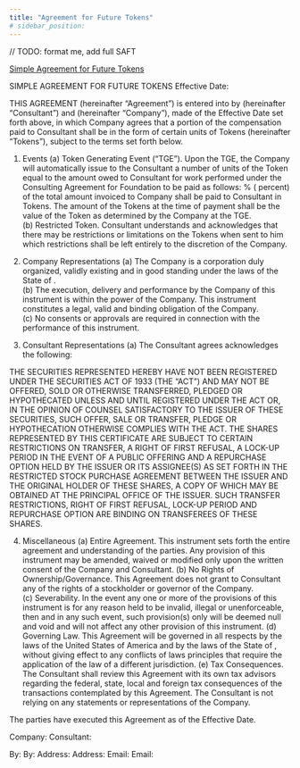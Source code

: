 ```yaml
---
title: "Agreement for Future Tokens"
# sidebar_position:
---
```


// TODO: format me, add full SAFT

[Simple Agreement for Future Tokens](../papers/Rolling-SAFE-Template.docx)

SIMPLE AGREEMENT FOR FUTURE TOKENS
Effective Date:

THIS AGREEMENT (hereinafter “Agreement”) is entered into by (hereinafter “Consultant”) and (hereinafter “Company”), made of the Effective Date set forth above, in which Company agrees that a portion of the compensation paid to Consultant shall be in the form of certain units of Tokens (hereinafter “Tokens”), subject to the terms set forth below.

1.  Events
    (a) Token Generating Event (“TGE”). Upon the TGE, the Company will automatically issue to the Consultant a number of units of the Token equal to the amount owed to Consultant for work performed under the Consulting Agreement for Foundation to be paid as follows:
    % ( percent) of the total amount invoiced to Company shall be paid to Consultant in Tokens. The amount of the Tokens at the time of payment shall be the value of the Token as determined by the Company at the TGE.  
    (b) Restricted Token. Consultant understands and acknowledges that there may be restrictions or limitations on the Tokens when sent to him which restrictions shall be left entirely to the discretion of the Company.
2.  Company Representations
    (a) The Company is a corporation duly organized, validly existing and in good standing under the laws of the State of .  
    (b) The execution, delivery and performance by the Company of this instrument is within the power of the Company. This instrument constitutes a legal, valid and binding obligation of the Company.  
    (c) No consents or approvals are required in connection with the performance of this instrument.

3.  Consultant Representations
    (a) The Consultant agrees acknowledges the following:

THE SECURITIES REPRESENTED HEREBY HAVE NOT BEEN REGISTERED UNDER THE SECURITIES ACT OF 1933 (THE “ACT”) AND MAY NOT BE OFFERED, SOLD OR OTHERWISE TRANSFERRED, PLEDGED OR HYPOTHECATED UNLESS AND UNTIL REGISTERED UNDER THE ACT OR, IN THE OPINION OF COUNSEL SATISFACTORY TO THE ISSUER OF THESE SECURITIES, SUCH OFFER, SALE OR TRANSFER, PLEDGE OR HYPOTHECATION OTHERWISE COMPLIES WITH THE ACT.
THE SHARES REPRESENTED BY THIS CERTIFICATE ARE SUBJECT TO CERTAIN RESTRICTIONS ON TRANSFER, A RIGHT OF FIRST REFUSAL, A LOCK-UP PERIOD IN THE EVENT OF A PUBLIC OFFERING AND A REPURCHASE OPTION HELD BY THE ISSUER OR ITS ASSIGNEE(S) AS SET FORTH IN THE RESTRICTED STOCK PURCHASE AGREEMENT BETWEEN THE ISSUER AND THE ORIGINAL HOLDER OF THESE SHARES, A COPY OF WHICH MAY BE OBTAINED AT THE PRINCIPAL OFFICE OF THE ISSUER. SUCH TRANSFER RESTRICTIONS, RIGHT OF FIRST REFUSAL, LOCK-UP PERIOD AND REPURCHASE OPTION ARE BINDING ON TRANSFEREES OF THESE SHARES.

4.  Miscellaneous
    (a) Entire Agreement. This instrument sets forth the entire agreement and understanding of the parties. Any provision of this instrument may be amended, waived or modified only upon the written consent of the Company and Consultant.
    (b) No Rights of Ownership/Governance. This Agreement does not grant to Consultant any of the rights of a stockholder or governor of the Company.  
    (c) Severability. In the event any one or more of the provisions of this instrument is for any reason held to be invalid, illegal or unenforceable, then and in any such event, such provision(s) only will be deemed null and void and will not affect any other provision of this instrument.
    (d) Governing Law. This Agreement will be governed in all respects by the laws of the United States of America and by the laws of the State of , without giving effect to any conflicts of laws principles that require the application of the law of a different jurisdiction.
    (e) Tax Consequences. The Consultant shall review this Agreement with its own tax advisors regarding the federal, state, local and foreign tax consequences of the transactions contemplated by this Agreement. The Consultant is not relying on any statements or representations of the Company.

The parties have executed this Agreement as of the Effective Date.

Company: Consultant:

By: By:
Address: Address:
Email: Email:

